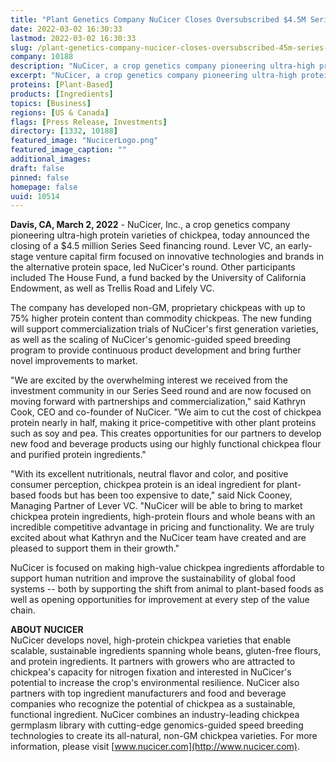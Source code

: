 ```yaml
---
title: "Plant Genetics Company NuCicer Closes Oversubscribed $4.5M Series Seed Round to Bring Ultra-High Protein Chickpeas to Market"
date: 2022-03-02 16:30:33
lastmod: 2022-03-02 16:30:33
slug: /plant-genetics-company-nucicer-closes-oversubscribed-45m-series-seed-round-bring-ultra
company: 10188
description: "NuCicer, a crop genetics company pioneering ultra-high protein varieties of chickpea, today announced the closing of a $4.5 million Series Seed financing round. Lever VC, an early-stage venture capital firm focused on innovative technologies and brands in the alternative protein space, led NuCicer’s round. Other participants included The House Fund, a fund backed by the University of California Endowment, as well as Trellis Road and Lifely VC."
excerpt: "NuCicer, a crop genetics company pioneering ultra-high protein varieties of chickpea, today announced the closing of a $4.5 million Series Seed financing round. Lever VC, an early-stage venture capital firm focused on innovative technologies and brands in the alternative protein space, led NuCicer’s round. Other participants included The House Fund, a fund backed by the University of California Endowment, as well as Trellis Road and Lifely VC."
proteins: [Plant-Based]
products: [Ingredients]
topics: [Business]
regions: [US & Canada]
flags: [Press Release, Investments]
directory: [1332, 10188]
featured_image: "NucicerLogo.png"
featured_image_caption: ""
additional_images:
draft: false
pinned: false
homepage: false
uuid: 10514
---
```

**Davis, CA, March 2, 2022** - NuCicer, Inc., a crop genetics company
pioneering ultra-high protein varieties of chickpea, today announced the
closing of a \$4.5 million Series Seed financing round. Lever VC, an
early-stage venture capital firm focused on innovative technologies and
brands in the alternative protein space, led NuCicer's round. Other
participants included The House Fund, a fund backed by the University of
California Endowment, as well as Trellis Road and Lifely VC.

The company has developed non-GM, proprietary chickpeas with up to 75%
higher protein content than commodity chickpeas. The new funding will
support commercialization trials of NuCicer's first generation
varieties, as well as the scaling of NuCicer's genomic-guided speed
breeding program to provide continuous product development and bring
further novel improvements to market.

"We are excited by the overwhelming interest we received from the
investment community in our Series Seed round and are now focused on
moving forward with partnerships and commercialization," said Kathryn
Cook, CEO and co-founder of NuCicer. "We aim to cut the cost of chickpea
protein nearly in half, making it price-competitive with other plant
proteins such as soy and pea. This creates opportunities for our
partners to develop new food and beverage products using our highly
functional chickpea flour and purified protein ingredients."

"With its excellent nutritionals, neutral flavor and color, and positive
consumer perception, chickpea protein is an ideal ingredient for
plant-based foods but has been too expensive to date," said Nick Cooney,
Managing Partner of Lever VC. "NuCicer will be able to bring to market
chickpea protein ingredients, high-protein flours and whole beans with
an incredible competitive advantage in pricing and functionality. We are
truly excited about what Kathryn and the NuCicer team have created and
are pleased to support them in their growth."

NuCicer is focused on making high-value chickpea ingredients affordable
to support human nutrition and improve the sustainability of global food
systems -- both by supporting the shift from animal to plant-based foods
as well as opening opportunities for improvement at every step of the
value chain.

**ABOUT NUCICER**\
NuCicer develops novel, high-protein chickpea varieties that enable
scalable, sustainable ingredients spanning whole beans, gluten-free
flours, and protein ingredients. It partners with growers who are
attracted to chickpea's capacity for nitrogen fixation and interested in
NuCicer's potential to increase the crop's environmental resilience.
NuCicer also partners with top ingredient manufacturers and food and
beverage companies who recognize the potential of chickpea as a
sustainable, functional ingredient. NuCicer combines an industry-leading
chickpea germplasm library with cutting-edge genomics-guided speed
breeding technologies to create its all-natural, non-GM chickpea
varieties. For more information, please visit
[www.nucicer.com](http://www.nucicer.com).
